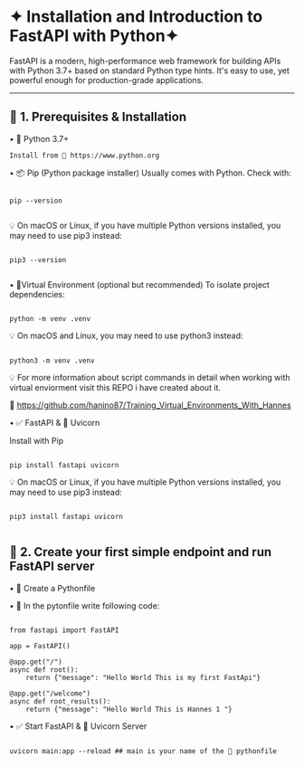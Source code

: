 # ✦ Installation and Introduction to FastAPI with Python✦

FastAPI is a modern, high-performance web framework for building APIs with Python 3.7+ based on standard Python type hints. It's easy to use, yet powerful enough for production-grade applications.

---

## 🔹 1. Prerequisites & Installation 

• 🐍 Python 3.7+

    Install from 🔗 https://www.python.org

• 📦 Pip (Python package installer)
  Usually comes with Python. Check with:

  ```Shell

  pip --version

  
  ```

💡 On macOS or Linux, if you have multiple Python versions installed, you may need to use pip3 instead:

 ```Shell

pip3 --version 
  
```

• 🧪Virtual Environment (optional but recommended)
  To isolate project dependencies:

```Shell

python -m venv .venv

```

💡 On macOS and Linux, you may need to use python3 instead:

```Shell

python3 -m venv .venv

```

💡 For more information about script commands in detail when working with virtual enviorment visit this REPO i have created about it. 

🔗 https://github.com/hanino87/Training_Virtual_Environments_With_Hannes

• ✅ FastAPI & 🚀 Uvicorn 

Install with Pip 

```Shell

pip install fastapi uvicorn

```
💡 On macOS or Linux, if you have multiple Python versions installed, you may need to use pip3 instead:

 ```Shell

pip3 install fastapi uvicorn
  
```

## 🔹 2. Create your first simple endpoint and run FastAPI server 

• 🐍 Create a Pythonfile 

• 🐍  In the pytonfile write following code:


```shell

from fastapi import FastAPI

app = FastAPI()

@app.get("/")
async def root():
    return {"message": "Hello World This is my first FastApi"}

@app.get("/welcome")
async def root_results():
    return {"message": "Hello World This is Hannes 1 "}
```

• ✅ Start FastAPI & 🚀 Uvicorn Server

 ```Shell

uvicorn main:app --reload ## main is your name of the 🐍 pythonfile 
  
```

